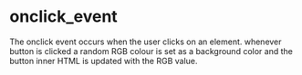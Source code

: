 # onclick_event
The onclick event occurs when the user clicks on an element.
whenever button is clicked a random RGB colour is set as a background color and the button inner HTML is updated with the RGB value.
